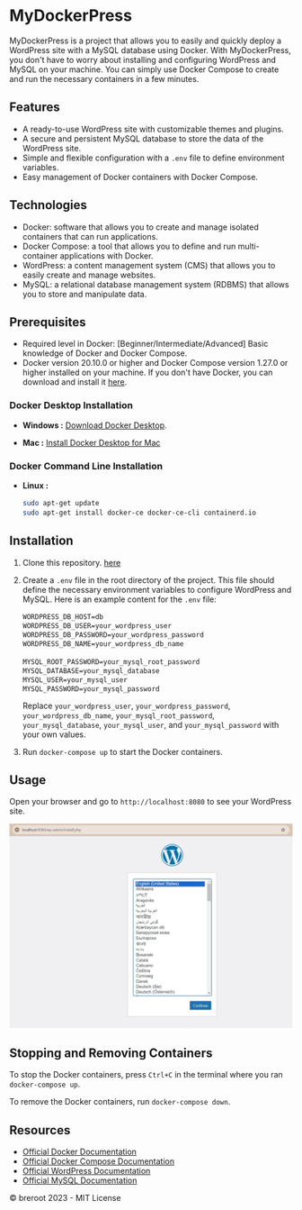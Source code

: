 # MyDockerPress

MyDockerPress is a project that allows you to easily and quickly deploy a WordPress site with a MySQL database using Docker. With MyDockerPress, you don't have to worry about installing and configuring WordPress and MySQL on your machine. You can simply use Docker Compose to create and run the necessary containers in a few minutes.

## Features

- A ready-to-use WordPress site with customizable themes and plugins.
- A secure and persistent MySQL database to store the data of the WordPress site.
- Simple and flexible configuration with a `.env` file to define environment variables.
- Easy management of Docker containers with Docker Compose.

## Technologies

- Docker: software that allows you to create and manage isolated containers that can run applications.
- Docker Compose: a tool that allows you to define and run multi-container applications with Docker.
- WordPress: a content management system (CMS) that allows you to easily create and manage websites.
- MySQL: a relational database management system (RDBMS) that allows you to store and manipulate data.

## Prerequisites

- Required level in Docker: [Beginner/Intermediate/Advanced] Basic knowledge of Docker and Docker Compose.
- Docker version 20.10.0 or higher and Docker Compose version 1.27.0 or higher installed on your machine. If you don't have Docker, you can download and install it [here](https://www.docker.com/get-started).

### Docker Desktop Installation

- **Windows :** [Download Docker Desktop](https://desktop.docker.com/win/main/amd64/Docker%20Desktop%20Installer.exe).

- **Mac :** [Install Docker Desktop for Mac](https://docs.docker.com/desktop/install/mac-install/)

### Docker Command Line Installation

- **Linux :**
  ```bash
  sudo apt-get update
  sudo apt-get install docker-ce docker-ce-cli containerd.io
  ```

## Installation

1. Clone this repository. [here](https://github.com/Monsieur9Bre99/MyDockerPress.git)
2. Create a `.env` file in the root directory of the project. This file should define the necessary environment variables to configure WordPress and MySQL. Here is an example content for the `.env` file:

    ```env
    WORDPRESS_DB_HOST=db
    WORDPRESS_DB_USER=your_wordpress_user
    WORDPRESS_DB_PASSWORD=your_wordpress_password
    WORDPRESS_DB_NAME=your_wordpress_db_name

    MYSQL_ROOT_PASSWORD=your_mysql_root_password
    MYSQL_DATABASE=your_mysql_database
    MYSQL_USER=your_mysql_user
    MYSQL_PASSWORD=your_mysql_password
    ```

    Replace `your_wordpress_user`, `your_wordpress_password`, `your_wordpress_db_name`, `your_mysql_root_password`, `your_mysql_database`, `your_mysql_user`, and `your_mysql_password` with your own values.

3. Run `docker-compose up` to start the Docker containers.

## Usage

Open your browser and go to `http://localhost:8080` to see your WordPress site.

![Screenshot of the WordPress site](./image.jpg)

## Stopping and Removing Containers

To stop the Docker containers, press `Ctrl+C` in the terminal where you ran `docker-compose up`.

To remove the Docker containers, run `docker-compose down`.

## Resources

- [Official Docker Documentation](https://docs.docker.com/)
- [Official Docker Compose Documentation](https://docs.docker.com/compose/)
- [Official WordPress Documentation](https://wordpress.org/support/documentation/)
- [Official MySQL Documentation](https://dev.mysql.com/doc/)


© breroot 2023 - MIT License
